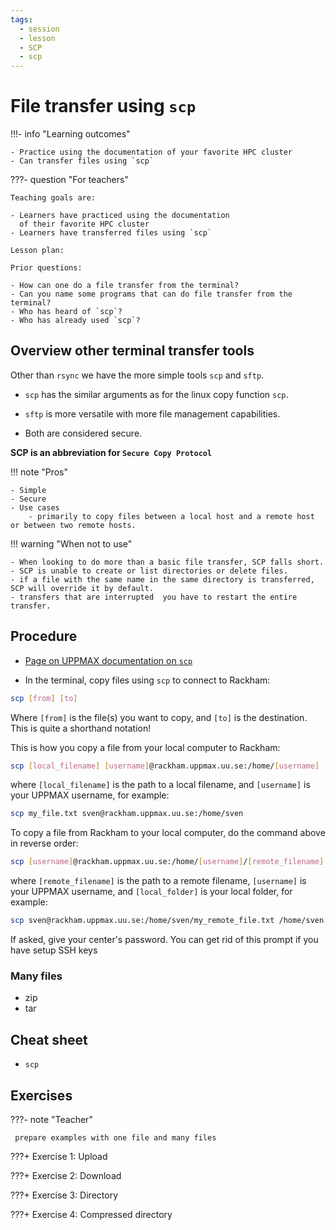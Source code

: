```yaml
---
tags:
  - session
  - lesson
  - SCP
  - scp
---
```


# File transfer using `scp`

!!!- info "Learning outcomes"

    - Practice using the documentation of your favorite HPC cluster
    - Can transfer files using `scp`

???- question "For teachers"

    Teaching goals are:

    - Learners have practiced using the documentation
      of their favorite HPC cluster
    - Learners have transferred files using `scp`

    Lesson plan:

    Prior questions:

    - How can one do a file transfer from the terminal?
    - Can you name some programs that can do file transfer from the terminal?
    - Who has heard of `scp`?
    - Who has already used `scp`?

## Overview other terminal transfer tools

Other than ``rsync`` we have the more simple tools ``scp`` and ``sftp``.

- ``scp`` has the similar arguments as for the linux copy function ``scp``.
- ``sftp`` is more versatile with more file management capabilities.

- Both are considered secure.

**SCP is an abbreviation for ``Secure Copy Protocol``**

!!! note "Pros"

    - Simple
    - Secure
    - Use cases
        - primarily to copy files between a local host and a remote host or between two remote hosts.

!!! warning "When not to use"

    - When looking to do more than a basic file transfer, SCP falls short.
    - SCP is unable to create or list directories or delete files.
    - if a file with the same name in the same directory is transferred, SCP will override it by default.
    - transfers that are interrupted  you have to restart the entire transfer.

## Procedure

- [Page on UPPMAX documentation on ``scp``](https://docs.uppmax.uu.se/software/rackham_file_transfer_using_scp/)

- In the terminal, copy files using `scp` to connect to Rackham:

```bash
scp [from] [to]
```

Where `[from]` is the file(s) you want to copy, and `[to]` is the destination.
This is quite a shorthand notation!

This is how you copy a file from your local computer to Rackham:

```bash
scp [local_filename] [username]@rackham.uppmax.uu.se:/home/[username]
```

where `[local_filename]` is the path to a local filename,
and `[username]` is your UPPMAX username, for example:

```bash
scp my_file.txt sven@rackham.uppmax.uu.se:/home/sven
```

To copy a file from Rackham to your local computer, do the command above in reverse order:

```bash
scp [username]@rackham.uppmax.uu.se:/home/[username]/[remote_filename] [local_folder]
```

where `[remote_filename]` is the path to a remote filename,
`[username]` is your UPPMAX username,
and `[local_folder]` is your local folder, for example:

```bash
scp sven@rackham.uppmax.uu.se:/home/sven/my_remote_file.txt /home/sven
```

If asked, give your center's password.
You can get rid of this prompt if you have setup SSH keys

### Many files

- zip
- tar

## Cheat sheet

- ``scp``

## Exercises

???- note "Teacher"

     prepare examples with one file and many files

???+ Exercise 1: Upload

???+ Exercise 2: Download

???+ Exercise 3: Directory

???+ Exercise 4: Compressed directory
